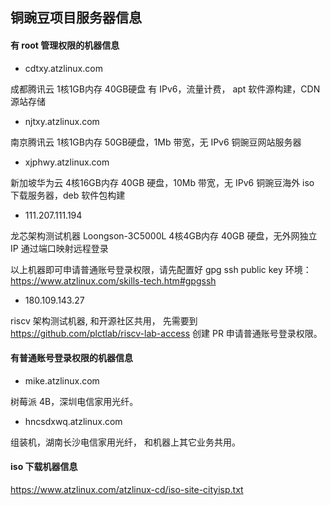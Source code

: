 ## 铜豌豆项目服务器信息

#### 有 root 管理权限的机器信息
- cdtxy.atzlinux.com

成都腾讯云 1核1GB内存 40GB硬盘 有 IPv6，流量计费，
apt 软件源构建，CDN 源站存储

- njtxy.atzlinux.com

南京腾讯云 1核1GB内存 50GB硬盘，1Mb 带宽，无 IPv6
铜豌豆网站服务器

- xjphwy.atzlinux.com

新加坡华为云 4核16GB内存 40GB 硬盘，10Mb 带宽，无 IPv6
铜豌豆海外 iso 下载服务器，deb 软件包构建

- 111.207.111.194

龙芯架构测试机器 Loongson-3C5000L 4核4GB内存 40GB 硬盘，无外网独立 IP
通过端口映射远程登录

以上机器即可申请普通账号登录权限，请先配置好 gpg ssh public key 环境：
https://www.atzlinux.com/skills-tech.htm#gpgssh

- 180.109.143.27

riscv 架构测试机器, 和开源社区共用，
先需要到 https://github.com/plctlab/riscv-lab-access 创建 PR 申请普通账号登录权限。

#### 有普通账号登录权限的机器信息
- mike.atzlinux.com

树莓派 4B，深圳电信家用光纤。
- hncsdxwq.atzlinux.com

组装机，湖南长沙电信家用光纤，
和机器上其它业务共用。


#### iso 下载机器信息
https://www.atzlinux.com/atzlinux-cd/iso-site-cityisp.txt
